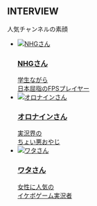 ## INTERVIEW
人気チャンネルの素顔

<ul>
<li>
<a href="http://daily.freshlive.tv/posts/2043823?categoryIds=509145" target="_blank">
<img src="../../../img/page/ChannelRequest/interview_1.png" alt="NHGさん" />
<h3>NHGさん</h3>
<span>学生ながら<br />日本屈指のFPSプレイヤー</span>
</a>
</li>
<li>
<a href="http://daily.freshlive.tv/posts/2040011?categoryIds=509145" target="_blank">
<img src="../../../img/page/ChannelRequest/interview_2.png" alt="オロナインさん" />
<h3>オロナインさん</h3>
<span>実況界の<br />ちょい悪おやじ</span>
</a>
</li>
<li>
<a href="http://daily.freshlive.tv/posts/2028338?categoryIds=509145" target="_blank">
<img src="../../../img/page/ChannelRequest/interview_3.png" alt="ワタさん" />
<h3>ワタさん</h3>
<span>女性に人気の<br />イケボゲーム実況者</span>
</a>
</li>
